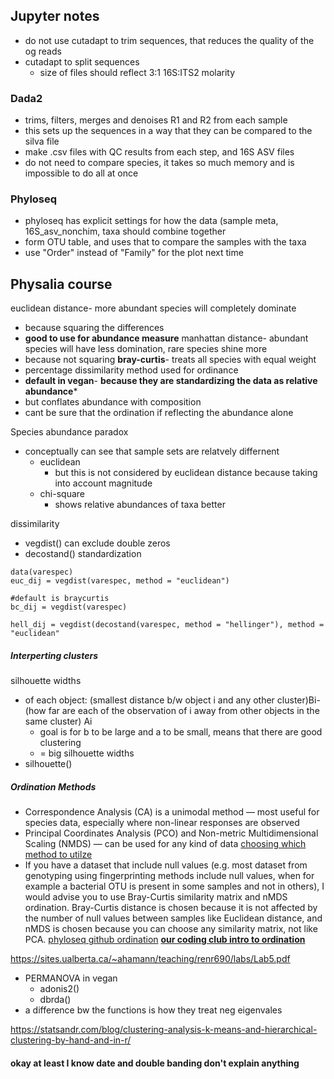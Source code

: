 ## Jupyter notes
- do not use cutadapt to trim sequences, that reduces the quality of the og reads
- cutadapt to split sequences
	- size of files should reflect 3:1 16S:ITS2 molarity
### Dada2
- trims, filters, merges and denoises R1 and R2 from each sample
- this sets up the sequences in a way that they can be compared to the silva file
- make .csv files with QC results from each step, and 16S ASV files
- do not need to compare species, it takes so much memory and is impossible to do all at once

### Phyloseq
- phyloseq has explicit settings for how the data (sample meta, 16S_asv_nonchim, taxa should combine together 
- form OTU table, and uses that to compare the samples with the taxa
- use "Order" instead of "Family" for the plot next time
## Physalia course
 euclidean distance- more abundant species will completely dominate 
 - because squaring the differences
 - **good to use for abundance measure**
manhattan distance- abundant species will have less domination, rare species shine more
- because not squaring
**bray-curtis**- treats all species with equal weight
- percentage dissimilarity method used for ordinance
- **default in vegan**- **because they are standardizing the data as relative abundance***
- but conflates abundance with composition 
- cant be sure that the ordination if reflecting the abundance alone

Species abundance paradox
- conceptually can see that sample sets are relatvely differnent 
	- euclidean
		- but this is not considered by euclidean distance because taking into account magnitude
	- chi-square
		- shows relative abundances of taxa better

dissimilarity 
- vegdist() can exclude double zeros 
- decostand() standardization 
```
data(varespec)
euc_dij = vegdist(varespec, method = "euclidean")

#default is braycurtis 
bc_dij = vegdist(varespec)

hell_dij = vegdist(decostand(varespec, method = "hellinger"), method = "euclidean"
```
##### Interperting clusters
silhouette widths 
- of each object: 
	(smallest distance b/w object i and any other cluster)Bi- (how far are each of the observation of i away from other objects in the same cluster) Ai
	- goal is for b to be large and a to be small, means that there are good clustering 
	- = big silhouette widths
- silhouette()

##### Ordination Methods
- Correspondence Analysis (CA) is a unimodal method — most useful for species data, especially where non-linear responses are observed
- Principal Coordinates Analysis (PCO) and Non-metric Multidimensional Scaling (NMDS) — can be used for any kind of data
[choosing which method to utilze](https://www.researchgate.net/post/How-to-choose-ordination-method-such-as-PCA-CA-PCoA-and-NMDS)
- If you have a dataset that include null values (e.g. most dataset from genotyping using fingerprinting methods include null values, when for example a bacterial OTU is present in some samples and not in others), I would advise you to use Bray-Curtis similarity matrix and nMDS ordination. Bray-Curtis distance is chosen because it is not affected by the number of null values between samples like Euclidean distance, and nMDS is chosen because you can choose any similarity matrix, not like PCA.
[phyloseq github ordination](https://joey711.github.io/phyloseq/plot_ordination-examples.html#four_main_ordination_plots)
**[our coding club intro to ordination](https://ourcodingclub.github.io/tutorials/ordination/index.html)**

https://sites.ualberta.ca/~ahamann/teaching/renr690/labs/Lab5.pdf

- PERMANOVA in vegan
	- adonis2()
	- dbrda()
- a difference bw the functions is how they treat neg eigenvales


https://statsandr.com/blog/clustering-analysis-k-means-and-hierarchical-clustering-by-hand-and-in-r/

#### okay at least I know date and double banding don't explain anything
